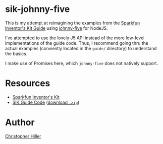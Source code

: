 # sik-johnny-five

This is my attempt at reimagining the examples from the [Sparkfun Inventor's Kit Guide](https://cdn.sparkfun.com/datasheets/Kits/RedBoard_SIK_3.2.pdf) using [johnny-five](/rwaldron/johnny-five) for NodeJS.

I've attempted to use the lovely J5 API instead of the more low-level implementations of the guide code.  Thus, I recommend going thru the actual examples (conviently located in the `guide/` directory) to understand the basics. 

I make use of Promises here, which `johnny-five` does not natively support.

# Resources

- [Sparkfun Inventor's Kit](https://www.sparkfun.com/products/12060)
- [SIK Guide Code](/sparkfun/SIK-Guide-Code) ([download `.zip`](https://cdn.sparkfun.com/datasheets/Kits/SIK%20Guide%20Code%2032.zip))

# Author

[Christopher Hiller](http://boneskull.com)
